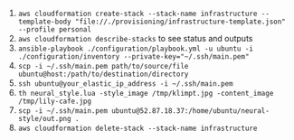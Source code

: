 1) `aws cloudformation create-stack --stack-name infrastructure --template-body "file://./provisioning/infrastructure-template.json" --profile personal`
2) `aws cloudformation describe-stacks` to see status and outputs
3) `ansible-playbook ./configuration/playbook.yml -u ubuntu -i ./configuration/inventory --private-key="~/.ssh/main.pem"`
7) `scp -i ~/.ssh/main.pem path/to/source/file ubuntu@host:/path/to/destination/directory`
4) `ssh ubuntu@your_elastic_ip_address -i ~/.ssh/main.pem`
8) `th neural_style.lua -style_image /tmp/klimpt.jpg -content_image /tmp/lily-cafe.jpg`
9) `scp -i ~/.ssh/main.pem ubuntu@52.87.18.37:/home/ubuntu/neural-style/out.png .`
9) `aws cloudformation delete-stack --stack-name infrastructure`
